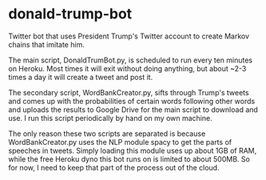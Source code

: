 # donald-trump-bot
Twitter bot that uses President Trump's Twitter account to create Markov chains that imitate him.  
  
The main script, DonaldTrumBot.py, is scheduled to run every ten minutes on Heroku. Most times it will exit without doing anything, but about ~2-3 times a day it will create a tweet and post it.

The secondary script, WordBankCreator.py, sifts through Trump's tweets and comes up with the probabilities of certain words following other words and uploads the results to Google Drive for the main script to download and use. I run this script periodically by hand on my own machine.  
  
The only reason these two scripts are separated is because WordBankCreator.py uses the NLP module spacy to get the parts of speeches in tweets. Simply loading this module uses up about 1GB of RAM, while the free Heroku dyno this bot runs on is limited to about 500MB. So for now, I need to keep that part of the process out of the cloud.
